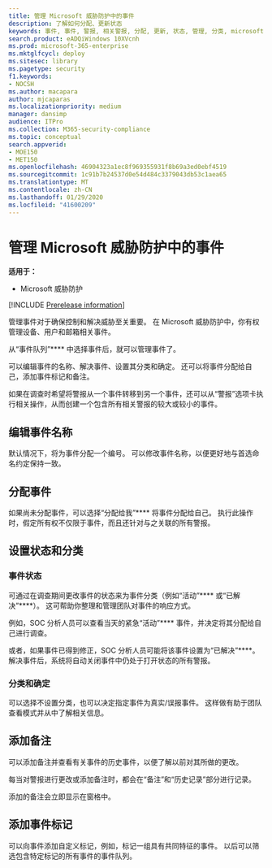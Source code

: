 ```yaml
---
title: 管理 Microsoft 威胁防护中的事件
description: 了解如何分配、更新状态
keywords: 事件, 事件, 警报, 相关警报, 分配, 更新, 状态, 管理, 分类, microsoft, 365, m365
search.product: eADQiWindows 10XVcnh
ms.prod: microsoft-365-enterprise
ms.mktglfcycl: deploy
ms.sitesec: library
ms.pagetype: security
f1.keywords:
- NOCSH
ms.author: macapara
author: mjcaparas
ms.localizationpriority: medium
manager: dansimp
audience: ITPro
ms.collection: M365-security-compliance
ms.topic: conceptual
search.appverid:
- MOE150
- MET150
ms.openlocfilehash: 46904323a1ec8f969355931f8b69a3ed0ebf4519
ms.sourcegitcommit: 1c91b7b24537d0e54d484c3379043db53c1aea65
ms.translationtype: MT
ms.contentlocale: zh-CN
ms.lasthandoff: 01/29/2020
ms.locfileid: "41600209"
---
```

# <a name="manage-incidents-in-microsoft-threat-protection"></a>管理 Microsoft 威胁防护中的事件

**适用于：**
- Microsoft 威胁防护

[!INCLUDE [Prerelease information](../includes/prerelease.md)]

管理事件对于确保控制和解决威胁至关重要。 在 Microsoft 威胁防护中，你有权管理设备、用户和邮箱相关事件。 


从“事件队列”**** 中选择事件后，就可以管理事件了。 

可以编辑事件的名称、解决事件、设置其分类和确定。 还可以将事件分配给自己，添加事件标记和备注。

如果在调查时希望将警报从一个事件转移到另一个事件，还可以从“警报”选项卡执行相关操作，从而创建一个包含所有相关警报的较大或较小的事件。

## <a name="edit-incident-name"></a>编辑事件名称
默认情况下，将为事件分配一个编号。 可以修改事件名称，以便更好地与首选命名约定保持一致。
 
## <a name="assign-incidents"></a>分配事件
如果尚未分配事件，可以选择“分配给我”**** 将事件分配给自己。 执行此操作时，假定所有权不仅限于事件，而且还针对与之关联的所有警报。

## <a name="set-status-and-classification"></a>设置状态和分类
### <a name="incident-status"></a>事件状态
可通过在调查期间更改事件的状态来为事件分类（例如“活动”**** 或“已解决”****）。 这可帮助你整理和管理团队对事件的响应方式。

例如，SOC 分析人员可以查看当天的紧急“活动”**** 事件，并决定将其分配给自己进行调查。

或者，如果事件已得到修正，SOC 分析人员可能将该事件设置为“已解决”****。 解决事件后，系统将自动关闭事件中仍处于打开状态的所有警报。 

### <a name="classification-and-determination"></a>分类和确定
可以选择不设置分类，也可以决定指定事件为真实/误报事件。 这样做有助于团队查看模式并从中了解相关信息。 

## <a name="add-comments"></a>添加备注
可以添加备注并查看有关事件的历史事件，以便了解以前对其所做的更改。

每当对警报进行更改或添加备注时，都会在“备注”和“历史记录”部分进行记录。

添加的备注会立即显示在窗格中。

## <a name="add-incident-tags"></a>添加事件标记
可以向事件添加自定义标记，例如，标记一组具有共同特征的事件。 以后可以筛选包含特定标记的所有事件的事件队列。

